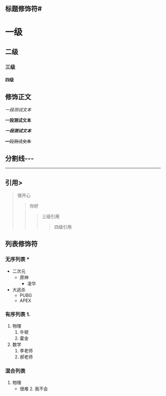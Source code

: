 ## 标题修饰符\#

# 一级
## 二级
### 三级
#### 四级

## 修饰正文
  *一段测试文本*

  **一段测试文本**

  ***一段测试文本***

  ~~一段测试文本~~
## 分割线\-\-\-
---

## 引用\>
> 很开心
>> 你好
>>> 三级引用
>>>> 四级引用

## 列表修饰符
### 无序列表 \*
* 二次元
  * 原神
    * 凌华
* 大逃杀
  * PUBG
  * APEX

### 有序列表 1.
1. 物理
   1. 牛顿
   2. 霍金
2. 数学
   1. 李老师
   2. 郝老师
### 混合列表
1. 物理
   * 很难
     2. 我不会


